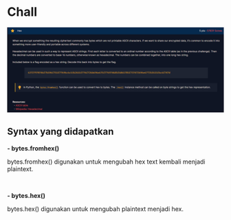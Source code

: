 <h1>Chall</h1>
<img src="img/hex.png">

<h2><strong>Syntax yang didapatkan</strong></h2>

<p><strong>- bytes.fromhex()</strong></p>
<p style="margin-top: 2px;">bytes.fromhex() digunakan untuk mengubah hex text kembali menjadi plaintext.</p>

<br>

<p><strong>- bytes.hex()</strong></p>
<p style="margin-top: 2px;">bytes.hex() digunakan untuk mengubah plaintext menjadi hex.</p>
